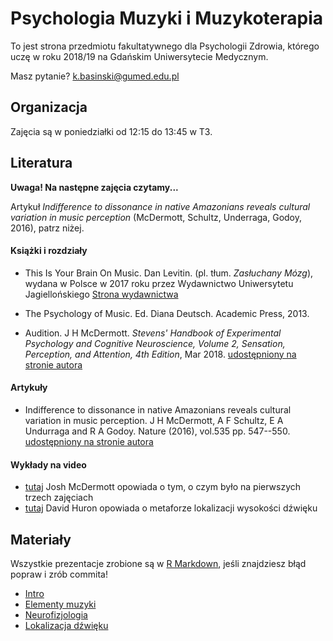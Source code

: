 # Psychologia Muzyki i Muzykoterapia

To jest strona przedmiotu fakultatywnego dla Psychologii Zdrowia, którego uczę w roku 2018/19 na Gdańskim Uniwersytecie Medycznym.

Masz pytanie? [k.basinski@gumed.edu.pl](mailto:k.basinski@gumed.edu.pl)

## Organizacja

Zajęcia są w poniedziałki od 12:15 do 13:45 w T3.

## Literatura

**Uwaga! Na następne zajęcia czytamy...**

Artykuł _Indifference to dissonance in native Amazonians reveals cultural variation in music perception_ (McDermott, Schultz, Underraga, Godoy, 2016), patrz niżej.

#### Książki i rozdziały

- This Is Your Brain On Music. Dan Levitin.  (pl. tłum. _Zasłuchany Mózg_), wydana w Polsce w 2017 roku przez Wydawnictwo Uniwersytetu Jagiellońskiego [Strona wydawnictwa](https://www.wuj.pl/page,produkt,prodid,2825,strona,Zasluchany_mozg_Co_sie_dzieje_w_glowie_gdy_sluchasz_muzyki,katid,321.html)

- The Psychology of Music. Ed. Diana Deutsch. Academic Press, 2013.

- Audition. J H McDermott. _Stevens' Handbook of Experimental Psychology and Cognitive Neuroscience, Volume 2, Sensation, Perception, and Attention, 4th Edition_, Mar 2018. [udostępniony na stronie autora](http://mcdermottlab.mit.edu/papers/McDermott_2018_Audition_Stevens_Handbook.pdf)

#### Artykuły

- Indifference to dissonance in native Amazonians reveals cultural variation in music perception. J H McDermott, A F Schultz, E A Undurraga and R A Godoy. Nature (2016), vol.535 pp. 547--550. [udostępniony na stronie autora](http://mcdermottlab.mit.edu/papers/McDermott_etal_2016_consonance.pdf)

#### Wykłady na video

- [tutaj](https://www.youtube.com/watch?v=HCBaApqRqSg) Josh McDermott opowiada o tym, o czym było na pierwszych trzech zajęciach
- [tutaj](https://vimeo.com/34747210) David Huron opowiada o metaforze lokalizacji wysokości dźwięku

## Materiały

Wszystkie prezentacje zrobione są w [R Markdown](https://rmarkdown.rstudio.com), jeśli znajdziesz błąd popraw i zrób commita!

- [Intro](01_intro.html)
- [Elementy muzyki](02_elementy_muzyki.html)
- [Neurofizjologia](03_neurofizjo.html)
- [Lokalizacja dźwięku](04_lokalizacja.html)
